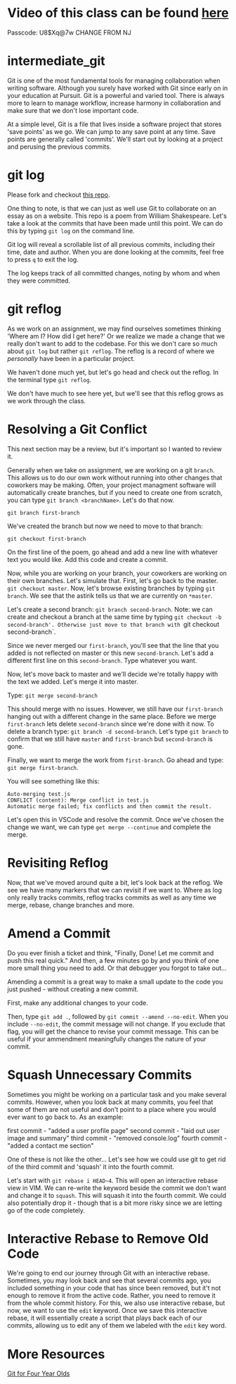# Video of this class can be found [here](https://us06web.zoom.us/rec/share/KF6XLE355wgu1y87FPuf_0tXEG5OM-1SjXoPyHEIVR4bpqRg9mdJRg7r07GO1qZs.H7DUEOoxTNxh82Tm)

Passcode: U8$Xq@7w
CHANGE FROM NJ

# intermediate_git

Git is one of the most fundamental tools for managing collaboration when writing software. Although you surely have worked with Git since early on in your education at Pursuit. Git is a powerful and varied tool. There is always more to learn to manage workflow, increase harmony in collaboration and make sure that we don't lose important code. 

At a simple level, Git is a file that lives inside a software project that stores 'save points' as we go. We can jump to any save point at any time. Save points are generally called 'commits'. We'll start out by looking at a project and perusing the previous commits.

# git log 

Please fork and checkout [this repo](https://github.com/werner33/Sonnet).
 
One thing to note, is that we can just as well use Git to collaborate on an essay as on a website. This repo is a poem from William Shakespeare. Let's take a look at the commits that have been made until this point. We can do this by typing `git log` on the command line.
 
 Git log will reveal a scrollable list of all previous commits, including their time, date and author. When you are done looking at the commits, feel free to press `q` to exit the log. 
 
 The log keeps track of all committed changes, noting by whom and when they were committed. 

# git reflog 
 
As we work on an assignment, we may find ourselves sometimes thinking 'Where am I? How did I get here?' Or we realize we made a change that we really don't want to add to the codebase. For this we don't care so much about `git log` but rather `git reflog`. The reflog is a record of where we *personally* have been in a particular project. 

We haven't done much yet, but let's go head and check out the reflog. In the terminal type `git reflog`.
 
We don't have much to see here yet, but we'll see that this reflog grows as we work through the class. 
 
# Resolving a Git Conflict
 
 This next section may be a review, but it's important so I wanted to review it. 
 
 Generally when we take on assignment, we are working on a git `branch`. This allows us to do our own work without running into other changes that coworkers may be making. Often, your project managment software will automatically create branches, but if you need to create one from scratch, you can type `git branch <branchName>`. Let's do that now. 
 
 `git branch first-branch`
 
 We've created the branch but now we need to move to that branch:
 
 `git checkout first-branch`
 
 On the first line of the poem, go ahead and add a new line with whatever text you would like. Add this code and create a commit. 
 
 Now, while you are working on your branch, your coworkers are working on their own branches. Let's simulate that. First, let's go back to the master. `git checkout master`. Now, let's browse existing branches by typing `git branch`. We see that the astirik tells us that we are currently on `*master`. 
 
 Let's create a second branch: `git branch second-branch`. Note: we can create and checkout a branch at the same time by typing `git checkout -b second-branch'. Otherwise just move to that branch with `git checkout second-branch`.
 
 Since we never merged our `first-branch`, you'll see that the line that you added is not reflected on master or this new `second-branch`. Let's add a different first line on this `second-branch`. Type whatever you want. 
 
 Now, let's move back to master and we'll decide we're totally happy with the text we added. Let's merge it into master. 
 
 Type: `git merge second-branch`

 This should merge with no issues. However, we still have our `first-branch` hanging out with a different change in the same place. Before we merge `first-branch` lets delete `second-branch` since we're done with it now. To delete a branch type: `git branch -d second-branch`. Let's type `git branch` to confirm that we still have `master` and `first-branch` but `second-branch` is gone. 
 
 Finally, we want to merge the work from `first-branch`. Go ahead and type: `git merge first-branch`. 
 
 You will see something like this: 
 ```
Auto-merging test.js
CONFLICT (content): Merge conflict in test.js
Automatic merge failed; fix conflicts and then commit the result.
 ```
 
 Let's open this in VSCode and resolve the commit. Once we've chosen the change we want, we can type `get merge --continue` and complete the merge.
 
 
# Revisiting Reflog
 
 Now, that we've moved around quite a bit, let's look back at the reflog. We see we have many markers that we can revisit if we want to. Where as log only really tracks commits, reflog tracks commits as well as any time we merge, rebase, change branches and more. 
 
# Amend a Commit

Do you ever finish a ticket and think, "Finally, Done! Let me commit and push this real quick." And then, a few minutes go by and you think of one more small thing you need to add. Or that debugger you forgot to take out...

Amending a commit is a great way to make a small update to the code you just pushed - without creating a new commit. 

First, make any additional changes to your code. 

Then, type `git add .`, followed by `git commit --amend --no-edit`. When you include `--no-edit`, the commit message will not change. If you exclude that flag, you will get the chance to revise your commit message. This can be useful if your ammendment meaningfully changes the nature of your commit. 


# Squash Unnecessary Commits 

Sometimes you might be working on a particular task and you make several commits. However, when you look back at many commits, you feel that some of them are not useful and don't point to a place where you would ever want to go back to. As an example: 

first commit - "added a user profile page"
second commit - "laid out user image and summary"
third commit - "removed console.log"
fourth commit - "added a contact me section" 

One of these is not like the other... Let's see how we could use git to get rid of the third commit and 'squash' it into the fourth commit. 

Let's start with `git rebase i HEAD~4`. This will open an interactive rebase view in VIM. We can re-write the keyword beside the commit we don't want and change it to `squash`. This will squash it into the fourth commit. We could also potentially drop it - though that is a bit more risky since we are letting go of the code completely.  

# Interactive Rebase to Remove Old Code

We're going to end our journey through Git with an interactive rebase. Sometimes, you may look back and see that several commits ago, you included something in your code that has since been removed, but it't not enough to remove it from the active code. Rather, you need to remove it from the whole commit history. For this, we also use interactive rebase, but now, we want to use the `edit` keyword. Once we save this interactive rebase, it will essentially create a script that plays back each of our commits, allowing us to edit any of them we labeled with the `edit` key word. 

# More Resources

[Git for Four Year Olds](https://www.youtube.com/watch?v=1ffBJ4sVUb4&ab_channel=HackersOnBoard)

